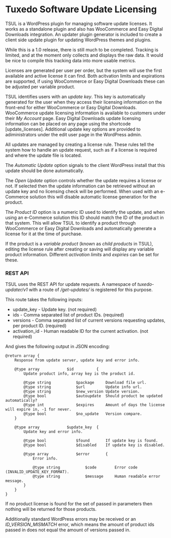 # Tuxedo Software Update Licensing

TSUL is a WordPress plugin for managing software update licenses. It works as a standalone plugin and also has WooCommerce and Easy Digital Downloads integration. An updater plugin generator is included to create a client side update plugin for updating WordPress themes and plugins.

While this is a 1.0 release, there is still much to be completed. Tracking is limited, and at the moment only collects and displays the raw data. It would be nice to compile this tracking data into more usable metrics.

Licenses are generated per user per order, but the system will use the first available and active license it can find. Both acitvation limits and expirations are supported, if using WooCommerce or Easy Digital Downloads these can be adjusted per variable product.

TSUL identifies users with an *update key*. This key is automatically generated for the user when they access their licensing information on the front-end for either WooCommerce or Easy Digital Downloads. WooCommerce update licensing information is available to customers under their *My Account* page. Easy Digital Downloads update licensing information can be placed on any page using the shortcode [update_licenses]. Additional update key options are provided to adiministrators under the edit user page in the WordPress admin.

All updates are managed by creating a license rule. These rules tell the system how to handle an update request, such as if a license is required and where the update file is located.

The *Automatic Update* option signals to the client WordPress install that this update should be done automatically.

The *Open Update* option controls whether the update requires a license or not. If selected then the update information can be retrieved without an update key and no licensing check will be performed. When used with an e-Commerce solution this will disable automatic license generation for the product.

The *Product ID* option is a numeric ID used to identify the update, and when using an e-Commerce solution this ID should match the ID of the product in that system. This will allow TSUL to identify a product through WooCommerce or Easy Digital Downloads and automatically generate a license for it at the time of purchase.

If the product is a *variable product* (known as *child products* in TSUL), editing the license rule after creating or saving will display any variable product information. Different *activation limits* and *expiries* can be set for these.

### REST API

TSUL uses the REST API for update requests. A namespace of *tuxedo-updater/v1* with a route of */get-updates/* is registered for this purpose.

This route takes the following inputs:

* update_key - Update key. (not required)
* ids - Comma separated list of product IDs. (required)
* versions - Comma separated list of current versions requesting updates, per product ID. (required)
* activation_id - Human readable ID for the current activation. (not required)

And gives the following output in JSON encoding:

    @return array {
        Response from update server, update key and error info.
    
        @type array            $id          {
            Update product info, array key is the product id.
        
            @type string           $package     Download file url.
            @type string           $url         Update info url.
            @type string           $new_version Update version.
            @type bool             $autoupdate  Should product be updated automatically?
            @type int              $expires     Amount of days the license will expire in, -1 for never.
            @type bool             $no_update   Version compare.
        }
    
        @type array            $update_key  {
            Update key and error info.
    
            @type bool             $found       If update key is found.
            @type bool             $disabled    If update key is disabled.
    
            @type array            $error       {
                Error info.
    
                @type string           $code        Error code (INVALID_UPDATE_KEY_FORMAT).
                @type string           $message     Human readable error message.
            }
        }
    }

If no product license is found for the set of passed in parameters then nothing will be returned for those products.

Additionally standard WordPress errors may be received or an *ID_VERSION_MISMATCH* error, which means the amount of product ids passed in does not equal the amount of versions passed in.